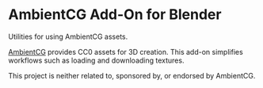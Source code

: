 # AmbientCG Add-On for Blender

Utilities for using AmbientCG assets.

[AmbientCG][ambientcg] provides CC0 assets for 3D creation.
This add-on simplifies workflows such as loading and downloading textures.

This project is neither related to, sponsored by, or endorsed by AmbientCG.

[ambientcg]: https://ambientcg.com
